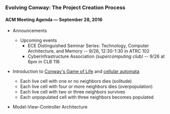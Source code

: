 ### Evolving Conway: The Project Creation Process

#### ACM Meeting Agenda — September 28, 2016

- Announcements
  - Upcoming events
    - ECE Distinguished Seminar Series: Technology, Computer Architecture, and Memory -- 9/26, 12:30-1:30 in ATRC 102
    - Cyberinfrastructure Association *(supercomputing club)* -- 9/26 at 6pm in CLB 118

- Introduction to [Conway's Game of Life](http://www.bitstorm.org/gameoflife/) and [cellular automata](https://en.wikipedia.org/wiki/Cellular_automaton)
  - Each live cell with one or no neighbors dies (solitude)
  - Each live cell with four or more neighbors dies (overpopulation)
  - Each live cell with two or three neighbors survives
  - Each unpopulated cell with three neighbors becomes populated

- Model-View-Controller Architecture
